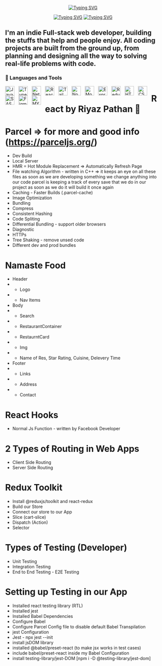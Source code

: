 <p align="center">   
  <a href="https://github.com/RushikeshGandhmal"><img src="https://readme-typing-svg.demolab.com?font=Fira+Code&weight=400&duration=0001&pause=1000&color=F7388D&center=true&width=435&lines=Rushikesh+Gandhmal" alt="Typing SVG" /></a>
  <p align="center">
  <a href="https://git.io/typing-svg"><img src="https://readme-typing-svg.demolab.com?font=Fira+Code&duration=4000&pause=1000&color=F7388D&center=true&width=435&lines=%F0%9F%92%BB+Full-stack+web+developer!;2%2.7%2B+years+of+professional+experience!;Always+learning+new+things!" alt="Typing SVG" /></a>  
  <a href="https://git.io/typing-svg"><img src="https://readme-typing-svg.demolab.com?font=Fira+Code&duration=4000&pause=1000&color=F7388D&center=true&width=435&lines=%F0%9F%92%BB+Full-stack+web+developer!;2%2.8%2B+years+of+professional+experience!;Always+learning+new+things!" alt="Typing SVG" /></a>  
</p>
</p>

## I'm an indie Full-stack web developer, building the stuffs that help and people enjoy. All coding projects are built from the ground up, from planning and designing all the way to solving real-life problems with code.

### 🧰 Languages and Tools

<img align="left" alt="JavaScript" width="30px" style="padding-right:10px;" src="https://cdn.jsdelivr.net/gh/devicons/devicon/icons/javascript/javascript-plain.svg" />
<img align="left" alt="TypeScript" width="30px" style="padding-right:10px;" src="https://cdn.jsdelivr.net/gh/devicons/devicon/icons/typescript/typescript-plain.svg" />
<img align="left" alt="Netxjs" width="30px" style="padding-right:10px;" src="https://cdn.jsdelivr.net/gh/devicons/devicon/icons/nextjs/nextjs-original.svg" />
<img align="left" alt="React" width="30px" style="padding-right:10px;" src="https://cdn.jsdelivr.net/gh/devicons/devicon/icons/react/react-original.svg" />
<img align="left" alt="Tailwind CSS" width="30px" style="padding-right:10px;" src="https://cdn.jsdelivr.net/gh/devicons/devicon/icons/tailwindcss/tailwindcss-plain.svg" />               
<img align="left" alt="NodeJS" width="30px" style="padding-right:10px;" src="https://cdn.jsdelivr.net/gh/devicons/devicon/icons/nodejs/nodejs-original.svg" />
<img align="left" alt="MongoDB" width="30px" style="padding-right:10px;" src="https://raw.githubusercontent.com/danielcranney/readme-generator/main/public/icons/skills/mongodb-colored.svg" />
<img align="left" alt="Express" width="30px" style="padding-right:10px;" src="https://raw.githubusercontent.com/danielcranney/readme-generator/main/public/icons/skills/express-colored-dark.svg" />
<img align="left" alt="Redux" width="30px" style="padding-right:10px;" src="https://raw.githubusercontent.com/danielcranney/readme-generator/main/public/icons/skills/redux-colored.svg" />
<img align="left" alt="HTML" width="30px" style="padding-right:10px;" src="https://cdn.jsdelivr.net/gh/devicons/devicon/icons/html5/html5-plain.svg" />
<img align="left" alt="CSS" width="30px" style="padding-right:10px;" src="https://cdn.jsdelivr.net/gh/devicons/devicon/icons/css3/css3-plain.svg" />
<img align="left" alt="SASS" width="30px" style="padding-right:10px;" src="https://cdn.jsdelivr.net/gh/devicons/devicon/icons/sass/sass-original.svg" />
<img align="left" alt="Figma" width="30px" style="padding-right:10px;" src="https://www.vectorlogo.zone/logos/figma/figma-icon.svg" />
<img align="left" alt="MY-SQL" width="30px" style="padding-right:10px;" src="https://img.icons8.com/fluent/50/000000/mysql-logo.png" />

# React by Riyaz Pathan 🚀

# Parcel => for more and good info (https://parceljs.org/)

- Dev Build
- Local Server
- HMR = Hot Module Replacement => Automatically Refresh Page
- File watching Algorithm - written in C++ => it keeps an eye on all these files as soon as we are developing something we change anything into our code parcel is keeping a track of every save that we do in our project as soon as we do it will build it once again
- Caching - Faster Builds (.parcel-cache)
- Image Optimization
- Bundling
- Compress
- Consistent Hashing
- Code Spliting
- Differential Bundling - support older browsers
- Diagnostic
- HTTPs
- Tree Shaking - remove unsed code
- Different dev and prod bundles

# Namaste Food

- Header
- - Logo
- - Nav Items
- Body
- - Search
- - RestaurantContainer
- - RestaurntCard
- - Img
- - Name of Res, Star Rating, Cuisine, Delevery Time
- Footer
- - Links
- - Address
- - Contact

# React Hooks

- Normal Js Function - written by Facebook Developer

# 2 Types of Routing in Web Apps

- Client Side Routing
- Server Side Routing

# Redux Toolkit

- Install @reduxjs/toolkit and react-redux
- Build our Store
- Connect our store to our App
- Slice (cart-slice)
- Dispatch (Action)
- Selector

# Types of Testing (Developer)

- Unit Testing
- Integration Testing
- End to End Testing - E2E Testing

# Setting up Testing in our App

- Installed react testing library (RTL)
- Installed jest
- Installed Babel Dependencies
- Configure Babel
- Configure Parcel Config file to disable default Babel Transpilation
- jest Configuration
- Jest - npx jest --init
- install jsDOM library
- installed @babel/preset-react (to make jsx works in test cases)
- include babel/preset-react inside my Babel Configuration
- install testing-library/jest-DOM [npm i -D @testing-library/jest-dom]
